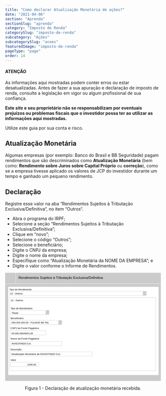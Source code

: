 ```yaml
---
title: "Como declarar Atualização Monetária de ações?"
date: "2021-04-06"
section: "Aprenda"
sectionSlug: "aprenda"
category: "Imposto de Renda"
categorySlug: "imposto-de-renda"
subcategory: "Ações"
subcategorySlug: "acoes"
featuredImage: "imposto-de-renda"
pageType: "page"
order: 14
---
```


<div class="dashedBox">

<h4>ATENÇÃO</h4>

As informações aqui mostradas podem conter erros ou estar desatualizadas. Antes de fazer a sua apuração e declaração de imposto de renda, consulte a legislação em vigor ou algum profissional de sua confiança.

**Este *site* e seu proprietário não se responsabilizam por eventuais prejuízos ou problemas fiscais que o investidor possa ter ao utilizar as informações aqui mostradas.**

Utilize este guia por sua conta e risco.


</div>

## Atualização Monetária

Algumas empresas (por exemplo: Banco do Brasil e BB Seguridade) pagam rendimentos que são descriminados como **Atualização Monetária** (bem como: **Rendimento sobre Juros sobre Capital Próprio** ou **correção**), como se a empresa tivesse aplicado os valores de JCP do investidor durante um tempo e ganhado um pequeno rendimento.

## Declaração

Registre esse valor na aba “Rendimentos Sujeitos à Tributação Exclusiva/Definitiva“, no item “Outros“.

- Abra o programa do IRPF;
- Selecione a seção “Rendimentos Sujeitos à Tributação Exclusiva/Definitiva”;
- Clique em “novo”;
- Selecione o código “Outros”;
- Selecione o beneficiário;
- Digite o CNPJ da empresa;
- Digite o nome da empresa;
- Especifique como “Atualização Monetária da NOME DA EMPRESA”; e
- Digite o valor conforme o Informe de Rendimentos.


<div style="text-align:center">

<svg  viewBox="0 0 313.9 218.2" >
<style type="text/css">
	.st0{fill:#CBCBCB;}
	.st1{fill:#FFFFFF;}
	.st2{fill:none;stroke:#FFFFFF;stroke-width:0.5;stroke-miterlimit:10;}
	.st3{fill:none;stroke:#CBCBCB;stroke-width:0.5;stroke-miterlimit:10;}
	.st4{font-family:'Arial';}
	.st5{font-size:7px;}
	.st6{font-size:5px;}
</style>
<g id="fundo_cinza">
	<rect id="XMLID_103_" y="0.1" class="st0" width="313.9" height="218"/>
</g>
<g id="fundo_branco">
	<rect id="XMLID_102_" x="6.1" y="28.4" class="st1" width="303.3" height="177.9"/>
	<line id="XMLID_101_" class="st2" x1="317.5" y1="22.1" x2="-3.2" y2="22.1"/>
	<line id="XMLID_100_" class="st2" x1="21.3" y1="22.1" x2="21.3" y2="-0.1"/>
</g>
<g id="bordas">
	<rect id="XMLID_99_" x="8.9" y="50.1" class="st3" width="294.7" height="147.4"/>
	<rect id="XMLID_98_" x="8.9" y="37.3" class="st3" width="269.2" height="8.7"/>
	<rect id="XMLID_97_" x="11" y="75.7" class="st3" width="71.9" height="8.7"/>
	<rect id="XMLID_96_" x="11" y="180.3" class="st3" width="57.2" height="8.7"/>
	<rect id="XMLID_95_" x="11" y="96" class="st3" width="97.6" height="8.7"/>
	<rect id="XMLID_94_" x="11" y="116.8" class="st3" width="70.8" height="8.7"/>
	<rect id="XMLID_93_" x="11" y="138.5" class="st3" width="103.4" height="8.7"/>
	<rect id="XMLID_107_" x="11" y="159.4" class="st3" width="164.3" height="8.7"/>
</g>
<g id="botões">
	<rect id="XMLID_92_" x="81.8" y="75.7" class="st0" width="6.9" height="8.7"/>
	<rect id="XMLID_91_" x="107.5" y="96" class="st0" width="6.9" height="8.7"/>
	<rect id="XMLID_104_" x="278" y="37.3" class="st0" width="6.9" height="8.7"/>
	<text id="XMLID_90_" transform="matrix(1 0 0 1 26.744 12.7102)" class="st4 st5">Rendimentos Sujeitos à Tributação Exclusiva/Definitiva</text>
	<text id="XMLID_89_" transform="matrix(1 0 0 1 8.4165 35.2029)" class="st4 st6">Tipo de Rendimento</text>
	<text id="XMLID_88_" transform="matrix(1 0 0 1 10.0002 43.5066)" class="st4 st6">12 - Outros</text>
	<text id="XMLID_87_" transform="matrix(1 0 0 1 10.9735 73.4883)" class="st4 st6">Tipo de Beneficiário</text>
	<text id="XMLID_86_" transform="matrix(1 0 0 1 13.0005 82.5724)" class="st4 st6">Titular</text>
	<text id="XMLID_85_" transform="matrix(1 0 0 1 10.8518 177.6306)" class="st4 st6">Valor</text>
	<text id="XMLID_84_" transform="matrix(1 0 0 1 44.5121 186.8904)" class="st4 st6">1000,00</text>
	<text id="XMLID_83_" transform="matrix(1 0 0 1 10.974 93.2556)" class="st4 st6">Beneficiário</text>
	<text id="XMLID_82_" transform="matrix(0.9651 0 0 1 13.0005 102.3397)" class="st4 st6">000.000.000-00 - FULANO DE TAL</text>
	<text id="XMLID_81_" transform="matrix(1 0 0 1 10.9736 57.546)" class="st4 st6">12 - Outros</text>
	<text id="XMLID_80_" transform="matrix(1 0 0 1 10.8079 113.6306)" class="st4 st6">CNPJ da Fonte Pagadora</text>
	<text id="XMLID_79_" transform="matrix(1 0 0 1 10.8076 134.7878)" class="st4 st6">Nome da Fonte Pagadora</text>
	<text id="XMLID_78_" transform="matrix(0.9651 0 0 1 13.0007 123.6454)" class="st4 st6">00.000.000/0001-00</text>
	<text id="XMLID_77_" transform="matrix(0.9651 0 0 1 13.0007 144.673)" class="st4 st6">INVESTINDO S.A.</text>
	<text id="XMLID_106_" transform="matrix(1 0 0 1 10.9736 156.6306)" class="st4 st6">Descrição</text>
	<text id="XMLID_105_" transform="matrix(1 0 0 1 12.8204 165.8904)" class="st4 st6">Atualização Monetária da INVESTINDO S.A.</text>
</g>
<g id="texto">
</g>
</svg>


</div>


<p class="legenda" style="text-align:center">Figura 1 - Declaração de atualização monetária recebida.</p>